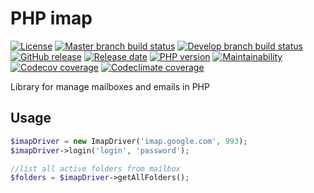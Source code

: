 # PHP imap

[![License](https://img.shields.io/github/license/ArmorLab/imap)](LICENSE)
[![Master branch build status](https://img.shields.io/travis/ArmorLab/imap/master?label=master%20build)](https://travis-ci.org/ArmorLab/imap)
[![Develop branch build status](https://img.shields.io/travis/ArmorLab/imap/develop?label=develop%20build)](https://travis-ci.org/ArmorLab/imap)
[![GitHub release](https://img.shields.io/github/v/release/ArmorLab/imap)](https://packagist.org/packages/armorlab/imap)
[![Release date](https://img.shields.io/github/release-date/ArmorLab/imap)](https://github.com/ArmorLab/imap/releases)
[![PHP version](https://img.shields.io/travis/php-v/ArmorLab/imap?color=blueviolet)](https://travis-ci.org/ArmorLab/imap)
[![Maintainability](https://img.shields.io/codeclimate/maintainability-percentage/ArmorLab/imap)](https://codeclimate.com/github/ArmorLab/imap)
[![Codecov coverage](https://img.shields.io/codecov/c/github/ArmorLab/imap)](https://codecov.io/gh/ArmorLab/imap)
[![Codeclimate coverage](https://img.shields.io/codeclimate/coverage/ArmorLab/imap?label=codeclimate%20coverage)](https://codeclimate.com/github/ArmorLab/imap)

Library for manage mailboxes and emails in PHP

## Usage

```php
$imapDriver = new ImapDriver('imap.google.com', 993);
$imapDriver->login('login', 'password');

//list all active folders from mailbox
$folders = $imapDriver->getAllFolders();
```